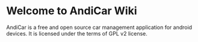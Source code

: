 # Welcome to AndiCar Wiki #

AndiCar is a free and open source car management application for android devices. It is licensed under the terms of GPL v2 license.